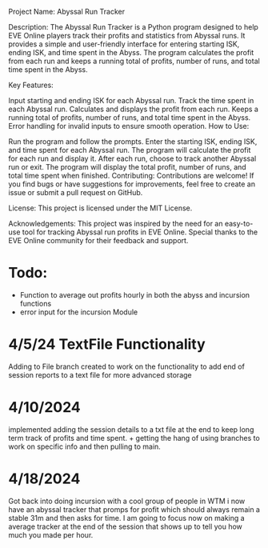 Project Name: Abyssal Run Tracker

Description:
The Abyssal Run Tracker is a Python program designed to help EVE Online players track their profits and statistics from Abyssal runs. It provides a simple and user-friendly interface for entering starting ISK, ending ISK, and time spent in the Abyss. The program calculates the profit from each run and keeps a running total of profits, number of runs, and total time spent in the Abyss.

Key Features:

Input starting and ending ISK for each Abyssal run.
Track the time spent in each Abyssal run.
Calculates and displays the profit from each run.
Keeps a running total of profits, number of runs, and total time spent in the Abyss.
Error handling for invalid inputs to ensure smooth operation.
How to Use:

Run the program and follow the prompts.
Enter the starting ISK, ending ISK, and time spent for each Abyssal run.
The program will calculate the profit for each run and display it.
After each run, choose to track another Abyssal run or exit.
The program will display the total profit, number of runs, and total time spent when finished.
Contributing:
Contributions are welcome! If you find bugs or have suggestions for improvements, feel free to create an issue or submit a pull request on GitHub.

License:
This project is licensed under the MIT License.

Acknowledgements:
This project was inspired by the need for an easy-to-use tool for tracking Abyssal run profits in EVE Online. Special thanks to the EVE Online community for their feedback and support.

# Todo:
- Function to average out profits hourly in both the abyss and incursion functions
- error input for the incursion Module

# 4/5/24 TextFile Functionality
Adding to File branch created to work on the functionality to add 
end of session reports to a text file for more advanced storage

# 4/10/2024
implemented adding the session details to a txt file at the end to keep long term
track of profits and time spent. + getting the hang of using branches to work on specific info and then
pulling to main.

# 4/18/2024 
Got back into doing incursion with a cool group of people in WTM
i now have an abyssal tracker that promps for profit which should always remain a stable 31m 
and then asks for time. I am going to focus now on making a average tracker at the end of the session that shows up to tell you how 
much you made per hour.
